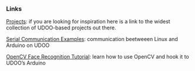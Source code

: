 
### Links

[Projects](https://udoo.hackster.io/): if you are looking for inspiration here is a link to the widest collection of UDOO-based projects out there.

[Serial Communication Examples](https://github.com/UDOOboard/serial_libraries_examples): communication beetweeen Linux and Arduino on UDOO

[OpenCV Face Recognition Tutorial](http://www.udoo.org/ProjectsAndTutorials/face-recognition-face-tracking-via-opencv-and-udoo/): learn how to use OpenCV and hook it to UDOO’s Arduino


